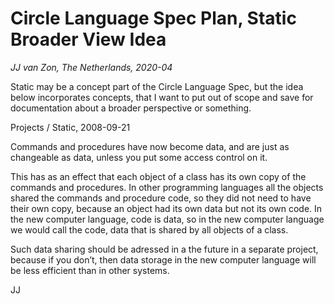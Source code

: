 Circle Language Spec Plan, Static Broader View Idea
===================================================

*JJ van Zon, The Netherlands, 2020-04*

Static may be a concept part of the Circle Language Spec, but the idea below incorporates concepts, that I want to put out of scope and save for documentation about a broader perspective or something.

Projects / Static,
2008-09-21

Commands and procedures have now become data, and are just as changeable as data, unless you put some access control on it.

This has as an effect that each object of a class has its own copy of the commands and procedures. In other programming languages all the objects shared the commands and procedure code, so they did not need to have their own copy, because an object had its own data but not its own code. In the new computer language, code is data, so in the new computer language we would call the code, data that is shared by all objects of a class.

Such data sharing should be adressed in a the future in a separate project, because if you don’t, then data storage in the new computer language will be less efficient than in other systems.

JJ
